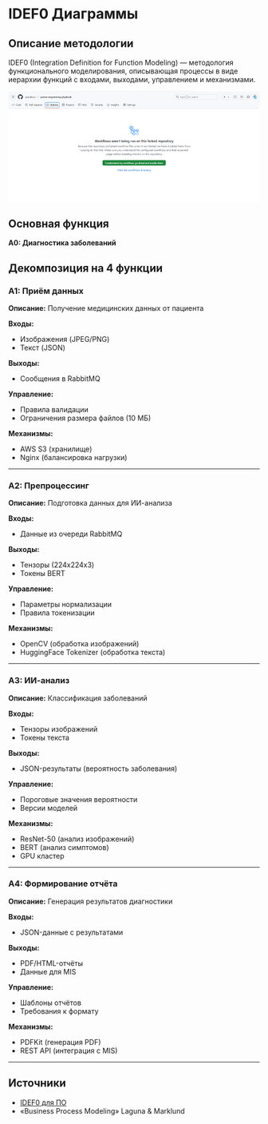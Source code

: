 # IDEF0 Диаграммы

## Описание методологии

IDEF0 (Integration Definition for Function Modeling) — методология функционального моделирования, описывающая процессы в виде иерархии функций с входами, выходами, управлением и механизмами.

![IDEF0 Диаграмма](img/img1.png)

## Основная функция

**A0: Диагностика заболеваний**

## Декомпозиция на 4 функции

### A1: Приём данных

**Описание:** Получение медицинских данных от пациента

**Входы:**
- Изображения (JPEG/PNG)
- Текст (JSON)

**Выходы:**
- Сообщения в RabbitMQ

**Управление:**
- Правила валидации
- Ограничения размера файлов (10 МБ)

**Механизмы:**
- AWS S3 (хранилище)
- Nginx (балансировка нагрузки)

---

### A2: Препроцессинг

**Описание:** Подготовка данных для ИИ-анализа

**Входы:**
- Данные из очереди RabbitMQ

**Выходы:**
- Тензоры (224x224x3)
- Токены BERT

**Управление:**
- Параметры нормализации
- Правила токенизации

**Механизмы:**
- OpenCV (обработка изображений)
- HuggingFace Tokenizer (обработка текста)

---

### A3: ИИ-анализ

**Описание:** Классификация заболеваний

**Входы:**
- Тензоры изображений
- Токены текста

**Выходы:**
- JSON-результаты (вероятность заболевания)

**Управление:**
- Пороговые значения вероятности
- Версии моделей

**Механизмы:**
- ResNet-50 (анализ изображений)
- BERT (анализ симптомов)
- GPU кластер

---

### A4: Формирование отчёта

**Описание:** Генерация результатов диагностики

**Входы:**
- JSON-данные с результатами

**Выходы:**
- PDF/HTML-отчёты
- Данные для MIS

**Управление:**
- Шаблоны отчётов
- Требования к формату

**Механизмы:**
- PDFKit (генерация PDF)
- REST API (интеграция с MIS)

---

## Источники

- [IDEF0 для ПО](https://www.idef.com/idef0/)
- «Business Process Modeling» Laguna & Marklund

